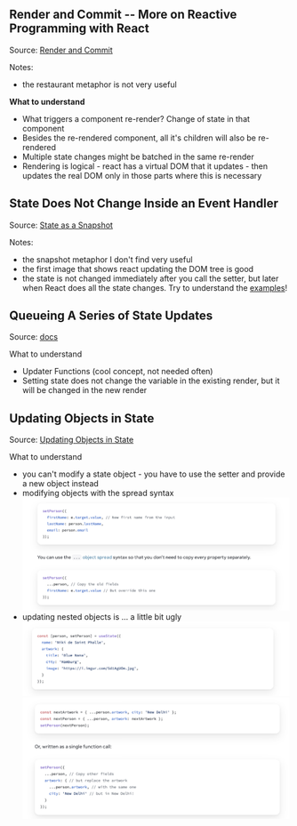 
## Render and Commit -- More on Reactive Programming with React
Source: [Render and Commit](https://react.dev/learn/render-and-commit)

Notes:
- the restaurant metaphor is not very useful

**What to understand**
- What triggers a component re-render? Change of state in that component
- Besides the re-rendered component, all it's children will also be re-rendered
- Multiple state changes might be batched in the same re-render
- Rendering is logical - react has a virtual DOM that it updates - then updates the real DOM only in those parts where this is necessary

## State Does Not Change Inside an Event Handler
Source: [State as a Snapshot](https://react.dev/learn/state-as-a-snapshot)

Notes:
- the snapshot metaphor I don't find very useful
- the first image that shows react updating the DOM tree is good
- the state is not changed immediately after you call the setter, but later when React does all the state changes. Try to understand the [examples](https://react.dev/learn/state-as-a-snapshot#state-over-time)!

## Queueing A Series of State Updates
Source: [docs](https://react.dev/learn/queueing-a-series-of-state-updates)

What to understand
- Updater Functions (cool concept, not needed often)
- Setting state does not change the variable in the existing render, but it will be changed in the  new render

## Updating Objects in State
Source: [Updating Objects in State](https://react.dev/learn/updating-objects-in-state)

What to understand
- you can't modify a state object - you have to use the setter and provide a new object instead
- modifying objects with the spread syntax
	![](./images/spread-syntax.png)
- updating nested objects is ... a little bit ugly
	![](./images/nested-object-definition.png)![](./images/updating-nested-objects.png)
